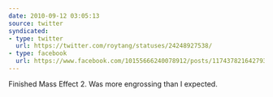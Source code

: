 ```yaml
---
date: 2010-09-12 03:05:13
source: twitter
syndicated:
- type: twitter
  url: https://twitter.com/roytang/statuses/24248927538/
- type: facebook
  url: https://www.facebook.com/10155666240078912/posts/117437821642793
---
```


Finished Mass Effect 2. Was more engrossing than I expected.